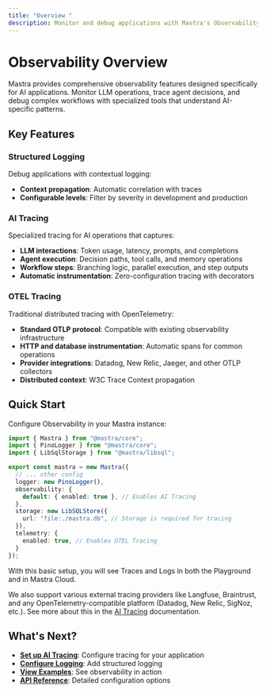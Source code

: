 ```yaml
---
title: "Overview "
description: Monitor and debug applications with Mastra's Observability features.
---
```


# Observability Overview

Mastra provides comprehensive observability features designed specifically for AI applications. Monitor LLM operations, trace agent decisions, and debug complex workflows with specialized tools that understand AI-specific patterns.

## Key Features

### Structured Logging
Debug applications with contextual logging:
- **Context propagation**: Automatic correlation with traces
- **Configurable levels**: Filter by severity in development and production

### AI Tracing
Specialized tracing for AI operations that captures:
- **LLM interactions**: Token usage, latency, prompts, and completions
- **Agent execution**: Decision paths, tool calls, and memory operations
- **Workflow steps**: Branching logic, parallel execution, and step outputs
- **Automatic instrumentation**: Zero-configuration tracing with decorators

### OTEL Tracing
Traditional distributed tracing with OpenTelemetry:
- **Standard OTLP protocol**: Compatible with existing observability infrastructure
- **HTTP and database instrumentation**: Automatic spans for common operations
- **Provider integrations**: Datadog, New Relic, Jaeger, and other OTLP collectors
- **Distributed context**: W3C Trace Context propagation

## Quick Start

Configure Observability in your Mastra instance:

```typescript filename="src/mastra/index.ts"
import { Mastra } from "@mastra/core";
import { PinoLogger } from "@mastra/core";
import { LibSqlStorage } from "@mastra/libsql";

export const mastra = new Mastra({
  // ... other config
  logger: new PinoLogger(),
  observability: {
    default: { enabled: true }, // Enables AI Tracing
  },
  storage: new LibSQLStore({
    url: "file:./mastra.db", // Storage is required for tracing
  }),
  telemetry: {
    enabled: true, // Enables OTEL Tracing
  }
});
```

With this basic setup, you will see Traces and Logs in both the Playground and in Mastra Cloud.

We also support various external tracing providers like Langfuse, Braintrust, and any OpenTelemetry-compatible platform (Datadog, New Relic, SigNoz, etc.). See more about this in the [AI Tracing](/docs/observability/ai-tracing.md) documentation.

## What's Next?

- **[Set up AI Tracing](/docs/observability/ai-tracing.md)**: Configure tracing for your application
- **[Configure Logging](/docs/observability/logging.md)**: Add structured logging
- **[View Examples](/examples/observability/basic-ai-tracing.md)**: See observability in action
- **[API Reference](/reference/observability/ai-tracing/ai-tracing.md)**: Detailed configuration options
